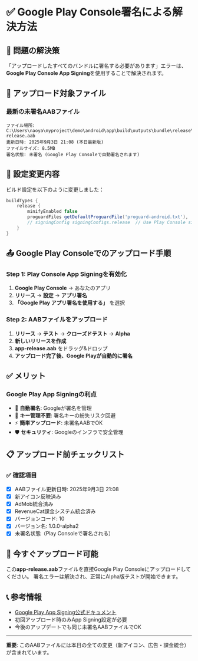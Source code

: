 # ✅ Google Play Console署名による解決方法

## 🚨 問題の解決策
「アップロードしたすべてのバンドルに署名する必要があります」エラーは、**Google Play Console App Signing**を使用することで解決されます。

## 📁 アップロード対象ファイル

### 最新の未署名AABファイル
```
ファイル場所: C:\Users\naoya\myproject\demo\android\app\build\outputs\bundle\release\app-release.aab
更新日時: 2025年9月3日 21:08 (本日最新版)
ファイルサイズ: 8.5MB
署名状態: 未署名 (Google Play Consoleで自動署名されます)
```

## 🔧 設定変更内容
ビルド設定を以下のように変更しました：

```gradle
buildTypes {
    release {
        minifyEnabled false
        proguardFiles getDefaultProguardFile('proguard-android.txt'), 'proguard-rules.pro'
        // signingConfig signingConfigs.release  // Use Play Console signing
    }
}
```

## 📤 Google Play Consoleでのアップロード手順

### Step 1: Play Console App Signingを有効化
1. **Google Play Console** → あなたのアプリ
2. **リリース** → **設定** → **アプリ署名**
3. **「Google Play アプリ署名を使用する」** を選択

### Step 2: AABファイルをアップロード
1. **リリース** → **テスト** → **クローズドテスト** → **Alpha**
2. **新しいリリースを作成**
3. **app-release.aab** をドラッグ&ドロップ
4. **アップロード完了後、Google Playが自動的に署名**

## ✅ メリット

### Google Play App Signingの利点
- 🔐 **自動署名**: Googleが署名を管理
- 🔄 **キー管理不要**: 署名キーの紛失リスク回避
- ⚡ **簡単アップロード**: 未署名AABでOK
- 🛡️ **セキュリティ**: Googleのインフラで安全管理

## 📋 アップロード前チェックリスト

### ✅ 確認項目
- [x] AABファイル更新日時: 2025年9月3日 21:08
- [x] 新アイコン反映済み
- [x] AdMob統合済み
- [x] RevenueCat課金システム統合済み
- [x] バージョンコード: 10
- [x] バージョン名: 1.0.0-alpha2
- [x] 未署名状態（Play Consoleで署名される）

## 🚀 今すぐアップロード可能

この**app-release.aab**ファイルを直接Google Play Consoleにアップロードしてください。
署名エラーは解決され、正常にAlpha版テストが開始できます。

## 📞 参考情報
- [Google Play App Signing公式ドキュメント](https://developer.android.com/studio/publish/app-signing#app-signing-google-play)
- 初回アップロード時のみApp Signing設定が必要
- 今後のアップデートでも同じ未署名AABファイルでOK

---

**重要**: このAABファイルには本日の全ての変更（新アイコン、広告・課金統合）が含まれています。